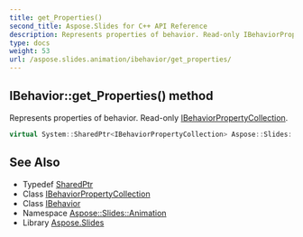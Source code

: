 ```yaml
---
title: get_Properties()
second_title: Aspose.Slides for C++ API Reference
description: Represents properties of behavior. Read-only IBehaviorPropertyCollection.
type: docs
weight: 53
url: /aspose.slides.animation/ibehavior/get_properties/
---
```

## IBehavior::get_Properties() method


Represents properties of behavior. Read-only [IBehaviorPropertyCollection](../../ibehaviorpropertycollection/).

```cpp
virtual System::SharedPtr<IBehaviorPropertyCollection> Aspose::Slides::Animation::IBehavior::get_Properties()=0
```

## See Also

* Typedef [SharedPtr](../../../system/sharedptr/)
* Class [IBehaviorPropertyCollection](../../ibehaviorpropertycollection/)
* Class [IBehavior](../)
* Namespace [Aspose::Slides::Animation](../../)
* Library [Aspose.Slides](../../../)